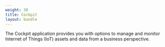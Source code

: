 ```yaml
---
weight: 30
title: Cockpit
layout: bundle
---
```


The Cockpit application provides you with options to manage and monitor  Internet of Things (IoT) assets and data from a business perspective.